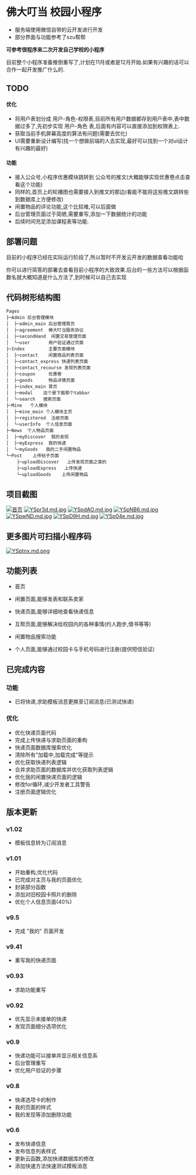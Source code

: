 # 佛大叮当 校园小程序

- 服务端使用微信自带的云开发进行开发
- 部分界面与功能参考了szu帮帮

**可参考很程序来二次开发自己学校的小程序**

目前整个小程序准备推倒重写了,计划在11月或者是12月开始.如果有兴趣的话可以合作一起开发推广什么的.



## TODO

#### 优化

- 将用户表划分成  用户-角色-权限表,目前所有用户数据都存到用户表中,表中数据过多了,先初步实现 用户-角色 表,后面有内容可以直接添加到权限表上.
- 获取当前手机屏幕高度的算法有问题(需要去优化)
- UI需要重新设计编写(找一个想做前端的人去实现,最好可以找到一个对ui设计有兴趣的最好)



#### 功能

- 接入公众号,小程序优惠模块跳转到 公众号的推文(大概能够实现优惠卷点击查看这个功能)
- 同样的,首页上的轮播图也需要接入到推文的那边(看能不能将这些推文跳转些到数据库上方便修改)
- 闲置物品的评论功能,这个比较难,可以后面做
- 后台管理页面过于简陋,需要重写,添加一下数据统计的功能
- 后续时间充足添加课程表等功能.





## 部署问题

目前的小程序已经在实际运行阶段了,所以暂时不开发云开发的数据查看功能哈

你可以进行简答的部署去查看目前小程序的大致效果.后台的一些方法可以根据函数名就大概知道是什么方法了,到时候可以自己去实现



## 代码树形结构图

```
Pages
├─Admin 后台管理模块
│  ├─admin_main 后台管理首页
│  ├─agreement  佛大叮当服务协议
│  ├─secondHand  闲置交易管理页面
│  └─user		用户验证通过页面
├─Index			主要页面模块
│  ├─contact    闲置商品列表页面
│  ├─contact_express 快递列表页面
│  ├─contact_recourse 发现列表页面
│  ├─coupon		优惠卷
│  ├─goods		物品详情页面
│  ├─index_main 首页
│  ├─modal    这个是下面那个tabbar
│  └─search   搜索页面
├─Mine   个人模块
│  ├─mine_main 个人模块主页
│  ├─registered  注册页面
│  └─userInfo  个人信息页面
├─News  个人物品页面
│  ├─myDiscover  我的发现
│  ├─myExpress  我的快递
│  └─myGoods   我的二手闲置物品
└─Post    上传帖子页面
    ├─uploadDiscover   上传发现页面之类的
    ├─uploadExpress   上传快递
    └─uploadGoods    上传闲置物品
```





## 项目截图
[![首页](https://s1.ax1x.com/2020/05/03/YSpJj1.md.png)](https://imgchr.com/i/YSpJj1)
[![YSpr3d.md.jpg](https://s1.ax1x.com/2020/05/03/YSpr3d.md.jpg)](https://imgchr.com/i/YSpr3d)
[![YSpdAO.md.jpg](https://s1.ax1x.com/2020/05/03/YSpdAO.md.jpg)](https://imgchr.com/i/YSpdAO)
[![YSpNB6.md.jpg](https://s1.ax1x.com/2020/05/03/YSpNB6.md.jpg)](https://imgchr.com/i/YSpNB6)
[![YSpwND.md.jpg](https://s1.ax1x.com/2020/05/03/YSpwND.md.jpg)](https://imgchr.com/i/YSpwND)
[![YSpD9H.md.jpg](https://s1.ax1x.com/2020/05/03/YSpD9H.md.jpg)](https://imgchr.com/i/YSpD9H)
[![YSp04e.md.jpg](https://s1.ax1x.com/2020/05/03/YSp04e.md.jpg)](https://imgchr.com/i/YSp04e)



## 更多图片可扫描小程序码

[![YSptnx.md.png](https://s1.ax1x.com/2020/05/03/YSptnx.md.png)](https://imgchr.com/i/YSptnx)











## 功能列表

- 首页

- 闲置页面,能够发表和联系卖家

- 快递页面,能够详细地查看快递信息

- 互帮页面,能够解决给校园内的各种事情(约人跑步,借书等等)

- 闲置物品搜索功能

- 个人页面,能够通过校园卡与手机号码进行注册(提供短信验证)

  

  
  
  
  
  






## 已完成内容
### 功能
- 已将快递,求助模板消息更换至订阅消息(已测试快递)
### 优化
- 优化快递页面代码
- 完成上传快递与求助页面的重构
- 快递页面数据库搜索优化
- 清除所有"加载中,加载完成"等提示
- 优化获取快递列表逻辑
- 合并求助页面的数据库并优化获取列表逻辑
- 优化我的闲置快递页面的逻辑
- 修改for循环,减少开发者工具警告
- 注册页面逻辑优化

## 版本更新

### v1.02
- 模板信息转为订阅消息


### v1.01
- 开始重构,优化代码
- 已完成对主页与我的页面优化
- 封装部分函数
- 添加对旧校园卡照片的删除
- 优化个人信息页面(40%)

### v9.5
- 完成 "我的" 页面开发

### v9.41
- 重写我的快递页面


### v0.93
- 求助功能重写


### v0.92
- 优先显示未接单的快递
- 发现页面细分选项优化


### v0.9
- 快递功能可以接单并显示相关信息系
- 后台管理重写
- 优化用户验证的步骤


### v0.8
- 快递选项卡的制作
- 我的页面的样式
- 我的发现等添加删除功能


### v0.6

- 发布快递信息
- 发布信息列表样式
- 更新云函数,添加快递数据库的修改
- 添加快速方法快速测试模板消息

